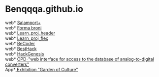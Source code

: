 # Benqqqa.github.io

web* <a href="https://benqqqa.github.io/site-nav/salanport/"> Salamport+</a><br>
web* <a href="https://benqqqa.github.io/site-nav/forma_bron/"> Forma broni</a><br>
web* <a href="https://benqqqa.github.io/site-nav/learn_proj_1/"> Learn_proj_header</a><br>
web* <a href="https://benqqqa.github.io/site-nav/my-work/"> Learn_proj_flex</a><br>
web* <a href="https://becoder.newpage.xyz"> BeCoder</a><br>
web* <a href="https://besthack.newpage.xyz/"> BestHack</a><br>
web* <a href="https://hackgenesis.newpage.xyz"> HackGenesis</a><br>
web* <a href="https://adc.newpage.xyz/"> OPD-"web interface for access to the database of analog-to-digital converters"</a><br>
App*<a href="https://play.google.com/store/apps/details?id=com.FabLab.CultureGarden"> Exhibition "Garden of Culture" </a><br>
